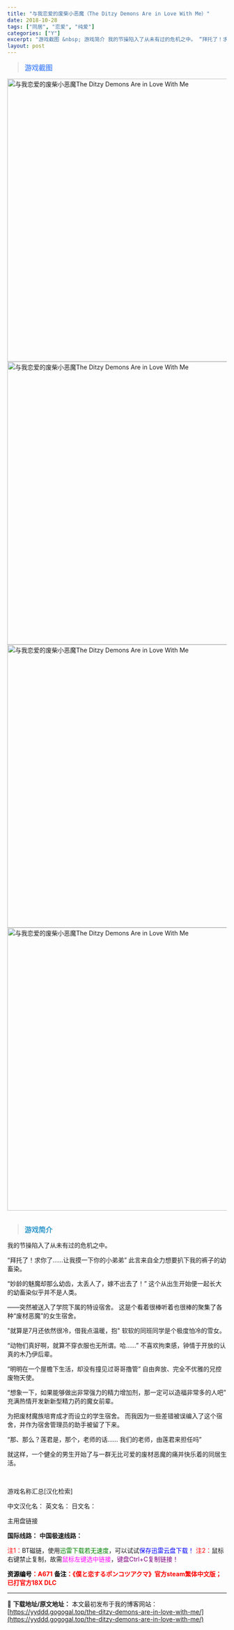 ```yaml
---
title: "与我恋爱的废柴小恶魔（The Ditzy Demons Are in Love With Me）"
date: 2018-10-28
tags: ["同居", "恋爱", "纯爱"]
categories: ["Y"]
excerpt: "游戏截图 &nbsp; 游戏简介 我的节操陷入了从未有过的危机之中。 “拜托了！求你了……让我摸一下你的小弟弟” 此言来自全力想要扒下我的裤子的幼畜染。 “妙龄的魅魔却那么幼齿，太丢人了，嫁不出去了！” 这个从出生开始便一起长大的幼畜染似乎并不是人类。 ——突然被送入了学院下属的特设宿舍。 这是个看&hellip;"
layout: post
---
```


<div>
<blockquote><b><span style="font-size: 12pt; color: #6699ff;">游戏截图</span></b></blockquote>
<div><img title="点击放大" src="https://yyddd.gogogal.top/wp-content/uploads/2025/04/20250430_68120469c2f79.webp" alt="与我恋爱的废柴小恶魔The Ditzy Demons Are in Love With Me" width="650" /></div>
<div><img title="点击放大" src="https://yyddd.gogogal.top/wp-content/uploads/2025/04/20250430_6812046d624d5.webp" alt="与我恋爱的废柴小恶魔The Ditzy Demons Are in Love With Me" width="650" /></div>
<div><img title="点击放大" src="https://yyddd.gogogal.top/wp-content/uploads/2025/04/20250430_6812046ee096d.webp" alt="与我恋爱的废柴小恶魔The Ditzy Demons Are in Love With Me" width="650" /></div>
<div><img title="点击放大" src="https://yyddd.gogogal.top/wp-content/uploads/2025/04/20250430_68120471a5dad.webp" alt="与我恋爱的废柴小恶魔The Ditzy Demons Are in Love With Me" width="650" /></div>
&nbsp;
<blockquote><b><span style="font-size: 12pt; color: #3399cc;">游戏简介</span></b></blockquote>
<div>

我的节操陷入了从未有过的危机之中。

“拜托了！求你了……让我摸一下你的小弟弟”
此言来自全力想要扒下我的裤子的幼畜染。

“妙龄的魅魔却那么幼齿，太丢人了，嫁不出去了！”
这个从出生开始便一起长大的幼畜染似乎并不是人类。

——突然被送入了学院下属的特设宿舍。
这是个看着很棒听着也很棒的聚集了各种“废材恶魔”的女生宿舍。

"就算是7月还依然很冷，借我点温暖，抱"
软软的同班同学是个极度怕冷的雪女。

“动物们真好啊，就算不穿衣服也无所谓。哈……”
不喜欢拘束感，钟情于开放的认真的木乃伊后辈。

“明明在一个屋檐下生活，却没有撞见过哥哥撸管”
自由奔放、完全不优雅的兄控废物天使。

“想象一下，如果能够做出非常强力的精力增加剂，那一定可以造福非常多的人吧”
充满热情开发新新型精力药的魔女前辈。

为把废材魔族培育成才而设立的学生宿舍。
而我因为一些差错被误编入了这个宿舍，并作为宿舍管理员的助手被留了下来。

“那、那么？莲君是，那个，老师的话……
我们的老师，由莲君来担任吗”

就这样，一个健全的男生开始了与一群无比可爱的废材恶魔的痛并快乐着的同居生活。

</div>
&nbsp;

游戏名称汇总[汉化检索]

中文汉化名：
英文名：
日文名：

</div>
<div class="panel panel-primary">
<div class="panel-heading">主用盘链接</div>
<div class="panel-body">

<b>国际线路：</b>
<b>中国极速线路：</b>


<span style="color: #ff0000;">注1：</span>BT磁链，使用<span style="color: #008000;">迅雷下载若无速度</span>，可以试试<span style="color: #0000ff;">保存迅雷云盘下载！</span>
<span style="color: #ff0000;">注2：</span>鼠标右键禁止复制，故需<span style="color: #ff00ff;">鼠标左键选中链接</span>，<span style="color: #800080;">键盘Ctrl+C复制链接！</span>

</div>
<div class="panel-footer"><span style="color: #ff0000;"><b><span style="color: #000000;">资源编号</span>：A671</b></span>
<span style="color: #ff0000;"><b><span style="color: #000000;">备注</span>：《僕と恋するポンコツアクマ》官方steam繁体中文版；已打官方18X DLC</b></span></div>
</div>

---
📖 **下载地址/原文地址：** 本文最初发布于我的博客网站：[https://yyddd.gogogal.top/the-ditzy-demons-are-in-love-with-me/](https://yyddd.gogogal.top/the-ditzy-demons-are-in-love-with-me/)
